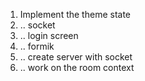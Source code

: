 1. Implement the theme state
2. .. socket
3. .. login screen
4. .. formik
5. .. create server with socket
6. .. work on the room context
